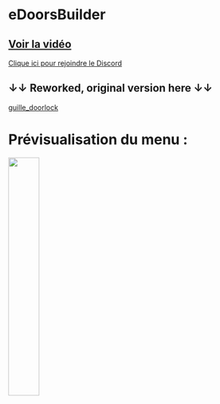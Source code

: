 # eDoorsBuilder

[Voir la vidéo](https://www.youtube.com/watch?v=OJDkLxzwaGg&t=56s)
-
[Clique ici pour rejoindre le Discord](https://discord.gg/5dev)

## ↓↓ Reworked, original version here ↓↓

[guille_doorlock](https://forum.cfx.re/t/release-esx-qbcore-guille-doorlock/4765817)


# Prévisualisation du menu :

<img src="https://cdn.discordapp.com/attachments/953709653878014073/974350589678981171/Screenshot_1.png" width="35%">

 
